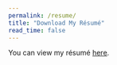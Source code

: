 ```yaml
---
permalink: /resume/
title: "Download My Résumé"
read_time: false
---
```


You can view my résumé <a href="/assets/images/John_Liu_resume.pdf">here</a>.